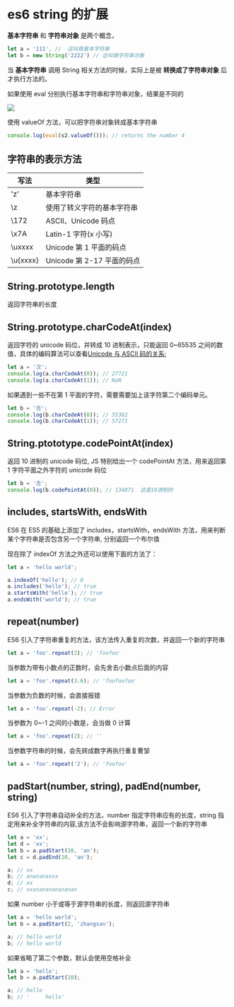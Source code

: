 # es6 string 的扩展

**基本字符串** 和 **字符串对象** 是两个概念，

```js
let a = '111', //  这叫做基本字符串
let b = new String('2222') // 这叫做字符串对象
```

当 **基本字符串** 调用 String 相关方法的时候，实际上是被 **转换成了字符串对象** 后才执行方法的。

如果使用 eval 分别执行基本字符串和字符串对象，结果是不同的

![](./images/QQ20180601-110818.png)

使用 valueOf 方法，可以把字符串对象转成基本字符串

```js
console.log(eval(s2.valueOf())); // returns the number 4
```

## 字符串的表示方法

| 写法     | 类型                       |
| -------- | -------------------------- |
| 'z'      | 基本字符串                 |
| \z       | 使用了转义字符的基本字符串 |
| \172     | ASCII、Unicode 码点        |
| \x7A     | Latin-1 字符(x 小写)       |
| \uxxxx   | Unicode 第 1 平面的码点    |
| \u{xxxx} | Unicode 第 2-17 平面的码点 |

## String.prototype.length

返回字符串的长度

## String.prototype.charCodeAt(index)

返回字符的 unicode 码位，并转成 10 进制表示，只能返回 0~65535 之间的数值，具体的编码算法可以查看[Unicode 与 ASCII 码的关系](../unicode-ascii/index.md);

```js
let a = '汉';
console.log(a.charCodeAt(0)); // 27721
console.log(a.charCodeAt(1)); // NaN
```

如果遇到一些不在第 1 平面的字符，需要需要加上该字符第二个编码单元。

```js
let b = '𠮷';
console.log(b.charCodeAt(0)); // 55362
console.log(b.charCodeAt(1)); // 57271
```

## String.ptototype.codePointAt(index)

返回 10 进制的 unicode 码位, JS 特别给出一个 codePointAt 方法，用来返回第 1 字符平面之外字符的 unicode 码位

```js
let b = '𠮷';
console.log(b.codePointAt(0)); // 134071  这是10进制的
```

## includes, startsWith, endsWith

ES6 在 ES5 的基础上添加了 includes，startsWith，endsWith 方法，用来判断某个字符串是否包含另一个字符串, 分别返回一个布尔值

现在除了 indexOf 方法之外还可以使用下面的方法了：

```js
let a = 'hello world';

a.indexOf('hello'); // 0
a.includes('hello'); // true
a.startsWith('hello'); // true
a.endsWith('world'); // true
```

## repeat(number)

ES6 引入了字符串重复的方法，该方法传入重复的次数，并返回一个新的字符串

```js
let a = 'foo'.repeat(2); // 'foofoo'
```

当参数为带有小数点的正数时，会先舍去小数点后面的内容

```js
let a = 'foo'.repeat(3.6); // 'foofoofoo'
```

当参数为负数的时候，会直接报错

```js
let a = 'foo'.repeat(-2); // Error
```

当参数为 0~-1 之间的小数是，会当做 0 计算

```js
let a = 'foo'.repeat(2); // ''
```

当参数字符串的时候，会先转成数字再执行重复曹邹

```js
let a = 'foo'.repeat('2'); // 'foofoo'
```

## padStart(number, string), padEnd(number, string)

ES6 引入了字符串自动补全的方法，number 指定字符串应有的长度，string 指定用来补全字符串的内容,该方法不会影响源字符串，返回一个新的字符串

```js
let a = 'xx';
let d = 'xx';
let b = a.padStart(10, 'an');
let c = d.padEnd(10, 'an');

a; // xx
b; // anananaxxx
d; // xx
c; // xxananananananan
```

如果 number 小于或等于源字符串的长度，则返回源字符串

```js
let a = 'hello world';
let b = a.padStart(2, 'zhangsan');

a; // hello world
b; // hello world
```

如果省略了第二个参数，默认会使用空格补全

```js
let a = 'hello';
let b = a.padStart(10);

a; // hello
b; // '     hello'
```
